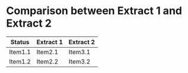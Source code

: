 # Comparison between Extract 1 and Extract 2
| Status | Extract 1 | Extract 2 |
| --------------- | --------------- | --------------- |
| Item1.1 | Item2.1 | Item3.1 |
| Item1.2 | Item2.2 | Item3.2 |

